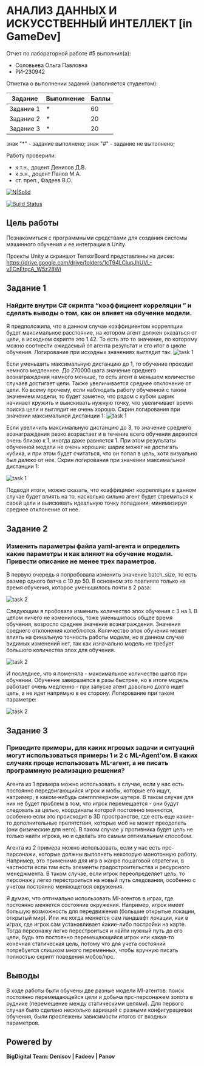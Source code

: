 # АНАЛИЗ ДАННЫХ И ИСКУССТВЕННЫЙ ИНТЕЛЛЕКТ [in GameDev]
Отчет по лабораторной работе #5 выполнил(а):
- Соловьева Ольга Павловна
- РИ-230942

Отметка о выполнении заданий (заполняется студентом):

| Задание | Выполнение | Баллы |
| ------ | ------ | ------ |
| Задание 1 | * | 60 |
| Задание 2 | * | 20 |
| Задание 3 | * | 20 |

знак "*" - задание выполнено; знак "#" - задание не выполнено;

Работу проверили:
- к.т.н., доцент Денисов Д.В.
- к.э.н., доцент Панов М.А.
- ст. преп., Фадеев В.О.

[![N|Solid](https://cldup.com/dTxpPi9lDf.thumb.png)](https://nodesource.com/products/nsolid)

[![Build Status](https://travis-ci.org/joemccann/dillinger.svg?branch=master)](https://travis-ci.org/joemccann/dillinger)

## Цель работы
Познакомиться с программными средствами для создания системы машинного обучения и ее интеграции в Unity.

Проекты Unity и скриншот TensorBoard представлены на диске: https://drive.google.com/drive/folders/1cT94LClupJhUVL-vECnEtqcA_W5z28Wi

## Задание 1
### Найдите внутри C# скрипта “коэффициент корреляции ” и сделать выводы о том, как он влияет на обучение модели.

Я предположила, что в данном случае коэффициентом корреляции будет максимальное расстояние, на котором агент должен оказаться от цели, в исходном скрипте это 1.42. То есть это то значение, по которому можно соотнести ожидаемый от агента результат и его итог в цикле обучения. Логирование при исходных значениях выглядит так:
![task 1](https://github.com/kurlyushonok/DA-in-GameDev-lab5/blob/main/images/distance1.jpg)

Если уменьшить максимальную дистанцию до 1, то обучение проходит немного медленнее. До 270000 шага значение среднего вознаграждения намного меньше, то есть агент в меньшем количестве случаев достигает цели. Также увеличивается среднее отклонение от цели. Ко всему прочему, если наблюдать работу обученной с таким значением модели, то будет заметно, что рядом с кубом шарик начинает кружить и выискивать нужную точку, что увеличивает время поиска цели и выглядит не очень хорошо. Скрин логирования при значении максимальной дистанции 1:
![task 1](https://github.com/kurlyushonok/DA-in-GameDev-lab5/blob/main/images/originalValues.jpg)

Если увеличить максимальную дистанцию до 3, то значение среднего вознаграждения резко возрастает и в течение всего обучения держится очень близко к 1, иногда даже равняется 1. При этом результаты обученной модели не очень хорошие: шарик может не достигать кубика, и при этом будет считаться, что он попал в цель, хотя визуально был далеко от нее. Скрин логирования при значении максимальной дистанции 1:

![task 1](https://github.com/kurlyushonok/DA-in-GameDev-lab5/blob/main/images/distance3.jpg)

Подводя итоги, можно сказать, что коэффициент коррелляции в данном случае будет влиять на то, насколько сильно агент будет стремиться к своей цели и выискивать идеальную точку попадания, минимизируя среднее отклонение от нее.

## Задание 2
### Изменить параметры файла yaml-агента и определить какие параметры и как влияют на обучение модели. Привести описание не менее трех параметров.

В первую очередь я попробовала изменить значение batch_size, то есть размер одного батча с 10 до 50. В основном это повлияло только на время обучения, которое уменьшилось почти в 2 раза:

![task 2](https://github.com/kurlyushonok/DA-in-GameDev-lab5/blob/main/images/batch50.jpg)

Следующим я пробовала изменить количество эпох обучения с 3 на 1. В целом ничего не изменилось, тоже уменьшилось общее время обучения, возросло среднее значение вознаграждения. Значения среднего отклонения колеблются. Количество эпох обучения может влиять на финальную точность работы модели, но в данном случае видимых изменений нет, так как изначально модель не требует большого количества эпох для обучения.

![task 2](https://github.com/kurlyushonok/DA-in-GameDev-lab5/blob/main/images/epochs1.jpg)

И последнее, что я поменяла - максимальное количество шагов при обучении. Обучение завершается в разы быстрее, но в итоге модель работает очень медленно - при запуске агент довольно долго ищет цель, а не идет напрямую в ее сторону. Логирование при таком параметре:

![task 2](https://github.com/kurlyushonok/DA-in-GameDev-lab5/blob/main/images/steps20000.jpg)

## Задание 3
### Приведите примеры, для каких игровых задачи и ситуаций могут использоваться примеры 1 и 2 с ML-Agent’ом. В каких случаях проще использовать ML-агент, а не писать программную реализацию решения? 

Агента из 1 примера можно использовать в случае, если у нас есть постоянно передвигающийся игрок и мобы, которые его ищут, например, в каком-нибудь синглплеерном шутере. В таком случае для них не будет проблем в том, что игрок перемещается - они будут следовать за целью, координаты которой постоянно меняются, особенно если это происходит в 3D пространстве, где есть еще какие-то дополнительные препятствия, которые моб не может преодолеть (они физические для него). В таком случае у противника будет цель не только найти игрока, но и сделать это самым оптимальным способом.

Агента из 2 примера можно использовать, если у нас есть npc-персонажи, которые должны выполнять некоторую монотонную работу. Например, это применимо для игр в жанре пошаговой стратегии, в частности если там есть элементы градостроительства и ресурсного менеджмента. В таком случае, если игрок переопределяет цель, то персонажу легко перестроиться на новый путь следования, особенно с учетом постоянно меняющегося окружения.

Я думаю, что оптимально использовать Ml-агентов в играх, где постоянно меняется состояние окружения. Например, игрок имеет большую возможность для передвижения (большие открытые локации, открытый мир). Или же когда меняется сам ландшафт локации, как в играх, где игрок сам устанавливает какие-либо постройки на карте. Тогда персонажу легко перестроиться и найти нужный путь до его цели, будь это постоянно перемещающийся игрок или какая-то конечная статическая цель, потому что для учета состояний потребуется слишком много переменных, чтобы вручную писать полностью скрипт поведения мобов/npc.

## Выводы

В ходе работы были обучены две разные модели Ml-агентов: поиск постоянно перемещающейся цели и добыча npc-персонажем золота в руднике (перемещение между статическими целями). Для первого случая было сделано несколько вариаций с разными конфигурациями обучения, были прослежены зависимости итогов от входных параметров.


## Powered by

**BigDigital Team: Denisov | Fadeev | Panov**
